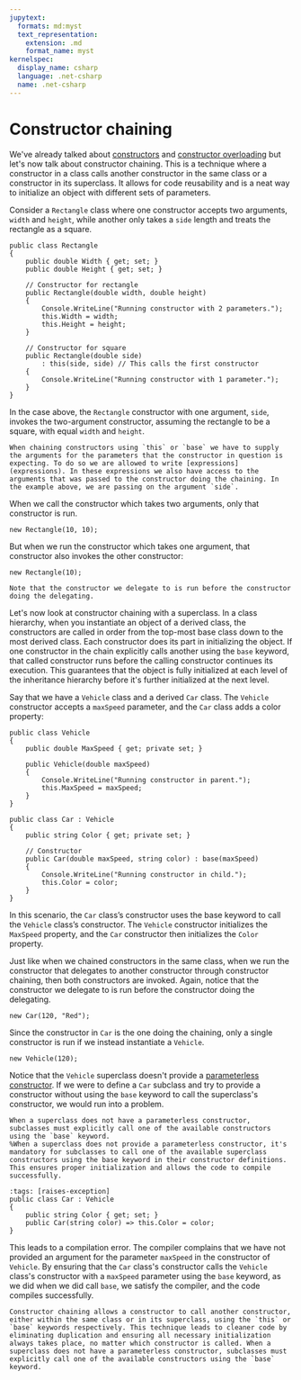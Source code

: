 ```yaml
---
jupytext:
  formats: md:myst
  text_representation:
    extension: .md
    format_name: myst
kernelspec:
  display_name: csharp
  language: .net-csharp
  name: .net-csharp
---
```


# Constructor chaining

We've already talked about [constructors](constructors) and [constructor overloading](constructor-overloading) but let's now talk about constructor chaining. This is a technique where a constructor in a class calls another constructor in the same class or a constructor in its superclass. It allows for code reusability and is a neat way to initialize an object with different sets of parameters.

Consider a `Rectangle` class where one constructor accepts two arguments, `width` and `height`, while another only takes a `side` length and treats the rectangle as a square.

```{code-cell}
public class Rectangle
{
    public double Width { get; set; }
    public double Height { get; set; }

    // Constructor for rectangle
    public Rectangle(double width, double height)
    {
        Console.WriteLine("Running constructor with 2 parameters.");
        this.Width = width;
        this.Height = height;
    }

    // Constructor for square
    public Rectangle(double side)
        : this(side, side) // This calls the first constructor
    {
        Console.WriteLine("Running constructor with 1 parameter.");
    }
}
```

In the case above, the `Rectangle` constructor with one argument, `side`, invokes the two-argument constructor, assuming the rectangle to be a square, with equal `width` and `height`.

```{note}
When chaining constructors using `this` or `base` we have to supply the arguments for the parameters that the constructor in question is expecting. To do so we are allowed to write [expressions](expressions). In these expressions we also have access to the arguments that was passed to the constructor doing the chaining. In the example above, we are passing on the argument `side`.
```

When we call the constructor which takes two arguments, only that constructor is run.

```{code-cell}
new Rectangle(10, 10);
```

But when we run the constructor which takes one argument, that constructor also invokes the other constructor:

```{code-cell}
new Rectangle(10);
```

```{tip}
Note that the constructor we delegate to is run before the constructor doing the delegating.
```

Let's now look at constructor chaining with a superclass.
In a class hierarchy, when you instantiate an object of a derived class, the constructors are called in order from the top-most base class down to the most derived class. Each constructor does its part in initializing the object. If one constructor in the chain explicitly calls another using the `base` keyword, that called constructor runs before the calling constructor continues its execution. This guarantees that the object is fully initialized at each level of the inheritance hierarchy before it's further initialized at the next level.

Say that we have a `Vehicle` class and a derived `Car` class. The `Vehicle` constructor accepts a `maxSpeed` parameter, and the `Car` class adds a color property:

```{code-cell}
public class Vehicle
{
    public double MaxSpeed { get; private set; }

    public Vehicle(double maxSpeed)
    {
        Console.WriteLine("Running constructor in parent.");
        this.MaxSpeed = maxSpeed;
    }
}
```

```{code-cell}
public class Car : Vehicle
{
    public string Color { get; private set; }

    // Constructor
    public Car(double maxSpeed, string color) : base(maxSpeed)
    {
        Console.WriteLine("Running constructor in child.");
        this.Color = color;
    }
}
```

In this scenario, the `Car` class’s constructor uses the base keyword to call the `Vehicle` class’s constructor. The `Vehicle` constructor initializes the `MaxSpeed` property, and the `Car` constructor then initializes the `Color` property.

Just like when we chained constructors in the same class, when we run the constructor that delegates to another constructor through constructor chaining, then both constructors are invoked. Again, notice that the constructor we delegate to is run before the constructor doing the delegating.

```{code-cell}
new Car(120, "Red");
```

Since the constructor in `Car` is the one doing the chaining, only a single constructor is run if we instead instantiate a `Vehicle`.

```{code-cell}
new Vehicle(120);
```

Notice that the `Vehicle` superclass doesn't provide a [parameterless constructor](constructors).
If we were to define a `Car` subclass and try to provide a constructor without using the `base` keyword to call the superclass's constructor, we would run into a problem.

```{important}
When a superclass does not have a parameterless constructor, subclasses must explicitly call one of the available constructors using the `base` keyword.
%When a superclass does not provide a parameterless constructor, it's mandatory for subclasses to call one of the available superclass constructors using the base keyword in their constructor definitions. This ensures proper initialization and allows the code to compile successfully.
```

```{code-cell}
:tags: [raises-exception]
public class Car : Vehicle
{
    public string Color { get; set; }
    public Car(string color) => this.Color = color;
}
```

This leads to a compilation error. The compiler complains that we have not provided an argument for the parameter `maxSpeed` in the constructor of `Vehicle`.
By ensuring that the `Car` class's constructor calls the `Vehicle` class's constructor with a `maxSpeed` parameter using the `base` keyword, as we did when we did call `base`, we satisfy the compiler, and the code compiles successfully.

```{admonition} Key point
Constructor chaining allows a constructor to call another constructor, either within the same class or in its superclass, using the `this` or `base` keywords respectively. This technique leads to cleaner code by eliminating duplication and ensuring all necessary initialization always takes place, no matter which constructor is called. When a superclass does not have a parameterless constructor, subclasses must explicitly call one of the available constructors using the `base` keyword.
```


